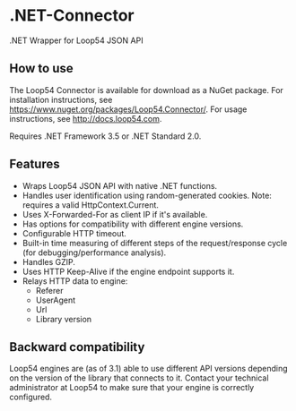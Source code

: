 # .NET-Connector
.NET Wrapper for Loop54 JSON API

## How to use
The Loop54 Connector is available for download as a NuGet package. For installation instructions, see https://www.nuget.org/packages/Loop54.Connector/. For usage instructions, see http://docs.loop54.com.

Requires .NET Framework 3.5 or .NET Standard 2.0.

## Features
- Wraps Loop54 JSON API with native .NET functions.
- Handles user identification using random-generated cookies. Note: requires a valid HttpContext.Current.
- Uses X-Forwarded-For as client IP if it's available.
- Has options for compatibility with different engine versions.
- Configurable HTTP timeout.
- Built-in time measuring of different steps of the request/response cycle (for debugging/performance analysis).
- Handles GZIP.
- Uses HTTP Keep-Alive if the engine endpoint supports it.
- Relays HTTP data to engine:
  - Referer
  - UserAgent
  - Url
  - Library version
  
## Backward compatibility
Loop54 engines are (as of 3.1) able to use different API versions depending on the version of the library that connects to it. Contact your technical administrator at Loop54 to make sure that your engine is correctly configured.
